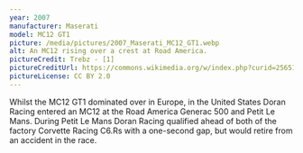 ```yaml
---
year: 2007
manufacturer: Maserati
model: MC12 GT1
picture: /media/pictures/2007_Maserati_MC12_GT1.webp
alt: An MC12 rising over a crest at Road America.
pictureCredit: Trebz - [1]
pictureCreditUrl: https://commons.wikimedia.org/w/index.php?curid=2565112
pictureLicense: CC BY 2.0
---
```

Whilst the MC12 GT1 dominated over in Europe, in the United States Doran Racing entered an MC12 at the Road America Generac 500 and Petit Le Mans. During Petit Le Mans Doran Racing qualified ahead of both of the factory Corvette Racing C6.Rs with a one-second gap, but would retire from an accident in the race.
